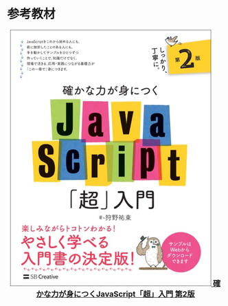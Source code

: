 # 参考教材

<a href="https://www.sbcr.jp/product/4815601577"><div align="center"><img src="./images/front-cover.jpg">  <strong style="font-size: 125%;">確かな力が身につくJavaScript「超」入門 第2版</strong></div></a>
